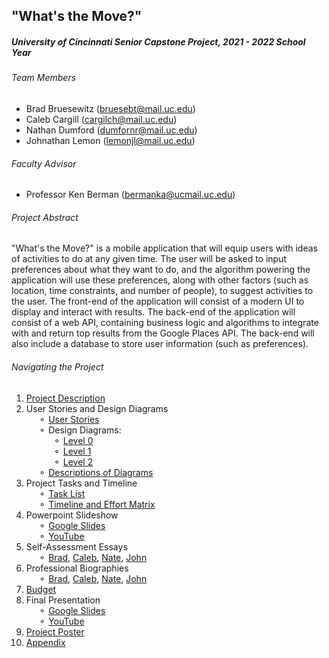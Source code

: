 ## "What's the Move?"
##### University of Cincinnati Senior Capstone Project, 2021 - 2022 School Year

###### Team Members
 - Brad Bruesewitz (bruesebt@mail.uc.edu)
 - Caleb Cargill (cargilch@mail.uc.edu)
 - Nathan Dumford (dumfornr@mail.uc.edu)
 - Johnathan Lemon (lemonjl@mail.uc.edu)
###### Faculty Advisor
- Professor Ken Berman (bermanka@ucmail.uc.edu)

###### Project Abstract
"What's the Move?" is a mobile application that will equip users with ideas of activities to do at any given time.
The user will be asked to input preferences about what they want to do, and the algorithm powering the application will use these preferences, along with other factors (such as location, time constraints, and number of people), to suggest activities to the user.
The front-end of the application will consist of a modern UI to display and interact with results. The back-end of the application will consist of a web API, containing business logic and algorithms to integrate with and return top results from the Google Places API. The back-end will also include a database to store user information (such as preferences). 

###### Navigating the Project
1. [Project Description](Project-Description.md)
2. User Stories and Design Diagrams   
  &nbsp;&nbsp;&nbsp;&nbsp;&nbsp;&#9900; [User Stories](Documentation/User-Stories.md)   
  &nbsp;&nbsp;&nbsp;&nbsp;&nbsp;&#9900; Design Diagrams:    
  &nbsp;&nbsp;&nbsp;&nbsp;&nbsp;&nbsp;&nbsp;&nbsp;&nbsp;&nbsp;&nbsp;&#9900; [Level 0](Documentation/Design-Diagrams/Design-Diagram-D0.png)   
  &nbsp;&nbsp;&nbsp;&nbsp;&nbsp;&nbsp;&nbsp;&nbsp;&nbsp;&nbsp;&nbsp;&#9900; [Level 1](Documentation/Design-Diagrams/Design-Diagram-D1.png)   
  &nbsp;&nbsp;&nbsp;&nbsp;&nbsp;&nbsp;&nbsp;&nbsp;&nbsp;&nbsp;&nbsp;&#9900; [Level 2](Documentation/Design-Diagrams/Design-Diagram-D2.png)   
  &nbsp;&nbsp;&nbsp;&nbsp;&nbsp;&#9900; [Descriptions of Diagrams](Documentation/Design-Diagrams/Design-Diagram-Descriptions.md)   
3. Project Tasks and Timeline   
  &nbsp;&nbsp;&nbsp;&nbsp;&nbsp;&#9900; [Task List](Documentation/Task-List.md)   
  &nbsp;&nbsp;&nbsp;&nbsp;&nbsp;&#9900; [Timeline and Effort Matrix](Documentation/Milestones.md)      
4. Powerpoint Slideshow   
  &nbsp;&nbsp;&nbsp;&nbsp;&nbsp;&#9900; [Google Slides](https://docs.google.com/presentation/d/1L_1f9lOlB5nPj0PPP4NEtKFIyT6Iy_RIXhF9OfD9IlE/edit?usp=sharing)   
  &nbsp;&nbsp;&nbsp;&nbsp;&nbsp;&#9900; [YouTube](https://youtu.be/lQ2fAUUdPx4)
5. Self-Assessment Essays   
  &nbsp;&nbsp;&nbsp;&nbsp;&nbsp;&#9900; [Brad](Assignments/Individual-Capstone-Assessments/Bruesewitz-Capstone-Assessment.md), [Caleb](Assignments/Individual-Capstone-Assessments/Cargill-Capstone-Assessment.md), [Nate](Assignments/Individual-Capstone-Assessments/Dumford-Capstone-Assessment.md), [John](Assignments/Individual-Capstone-Assessments/Lemon-Capstone-Assessment.md)
6. Professional Biographies   
  &nbsp;&nbsp;&nbsp;&nbsp;&nbsp;&#9900; [Brad](Assignments/Member-Biographies/Bruesewitz-Professional-Biography.md), [Caleb](Assignments/Member-Biographies/Cargill-Professional-Biography.md), [Nate](Assignments/Member-Biographies/Dumford-Professional-Biography.md), [John](Assignments/Member-Biographies/Lemon-Professional-Biography.md)
7. [Budget](Documentation/Budget.md)
8. Final Presentation  
  &nbsp;&nbsp;&nbsp;&nbsp;&nbsp;&#9900; [Google Slides](https://docs.google.com/presentation/d/1MyOs55YSTDSGCRIGcMJKcp6u0-c5tJknqJls2OzLu7Y/edit?usp=sharing)   
  &nbsp;&nbsp;&nbsp;&nbsp;&nbsp;&#9900; [YouTube](https://youtu.be/bY2JpouuEpk)
9. [Project Poster](https://docs.google.com/presentation/d/1f3lbqAK5bJ2sxbZSiOr3dT6rVSCBIE3CiMvxItT6J2w/edit?usp=sharing)
10. [Appendix](Documentation/Appendix.md)
